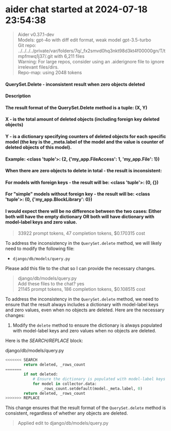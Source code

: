 
# aider chat started at 2024-07-18 23:54:38

> Aider v0.37.1-dev  
> Models: gpt-4o with diff edit format, weak model gpt-3.5-turbo  
> Git repo: ../../../../private/var/folders/7q/_fx2smvd0hq3nkt98d3kt4f00000gn/T/tmpfmwq1j37/.git with 6,211 files  
> Warning: For large repos, consider using an .aiderignore file to ignore irrelevant files/dirs.  
> Repo-map: using 2048 tokens  

#### QuerySet.Delete - inconsistent result when zero objects deleted  
#### Description  
#### 	  
#### The result format of the QuerySet.Delete method is a tuple: (X, Y)   
#### X - is the total amount of deleted objects (including foreign key deleted objects)  
#### Y - is a dictionary specifying counters of deleted objects for each specific model (the key is the _meta.label of the model and the value is counter of deleted objects of this model).  
#### Example: <class 'tuple'>: (2, {'my_app.FileAccess': 1, 'my_app.File': 1})  
#### When there are zero objects to delete in total - the result is inconsistent:  
#### For models with foreign keys - the result will be: <class 'tuple'>: (0, {})  
#### For "simple" models without foreign key - the result will be: <class 'tuple'>: (0, {'my_app.BlockLibrary': 0})  
#### I would expect there will be no difference between the two cases: Either both will have the empty dictionary OR both will have dictionary with model-label keys and zero value.  
> 33922 prompt tokens, 47 completion tokens, $0.170315 cost  

To address the inconsistency in the `QuerySet.delete` method, we will likely need to modify the following file:

- `django/db/models/query.py`

Please add this file to the chat so I can provide the necessary changes.

> django/db/models/query.py  
> Add these files to the chat? yes  
> 21145 prompt tokens, 186 completion tokens, $0.108515 cost  

To address the inconsistency in the `QuerySet.delete` method, we need to ensure that the result always includes a dictionary with model-label keys and zero values, even when no objects are deleted. Here are the necessary changes:

1. Modify the `delete` method to ensure the dictionary is always populated with model-label keys and zero values when no objects are deleted.

Here is the *SEARCH/REPLACE* block:

django/db/models/query.py
```python
<<<<<<< SEARCH
        return deleted, _rows_count
=======
        if not deleted:
            # Ensure the dictionary is populated with model-label keys and zero values
            for model in collector.data:
                _rows_count.setdefault(model._meta.label, 0)
        return deleted, _rows_count
>>>>>>> REPLACE
```

This change ensures that the result format of the `QuerySet.delete` method is consistent, regardless of whether any objects are deleted.

> Applied edit to django/db/models/query.py  
